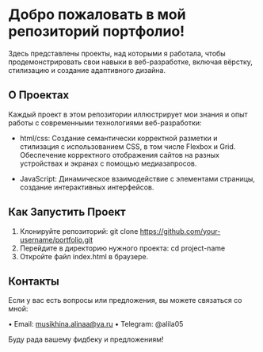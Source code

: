# Добро пожаловать в мой репозиторий портфолио!

Здесь представлены проекты, над которыми я работала, чтобы продемонстрировать свои навыки в веб-разработке, 
включая вёрстку, стилизацию и создание адаптивного дизайна.


## О Проектах

Каждый проект в этом репозитории иллюстрирует мои знания и опыт работы с современными технологиями веб-разработки:

- html/css:
Создание семантически корректной разметки и стилизация с использованием CSS, в том числе Flexbox и Grid.
Обеспечение корректного отображения сайтов на разных устройствах и экранах с помощью медиазапросов.

- JavaScript: Динамическое взаимодействие с элементами страницы, создание интерактивных интерфейсов.



## Как Запустить Проект

1. Клонируйте репозиторий:
   git clone https://github.com/your-username/portfolio.git
2. Перейдите в директорию нужного проекта:
   cd project-name
3. Откройте файл index.html в браузере.



## Контакты

Если у вас есть вопросы или предложения, вы можете связаться со мной:

 • Email: musikhina.alinaa@ya.ru
 • Telegram: @alila05

Буду рада вашему фидбеку и предложениям!
